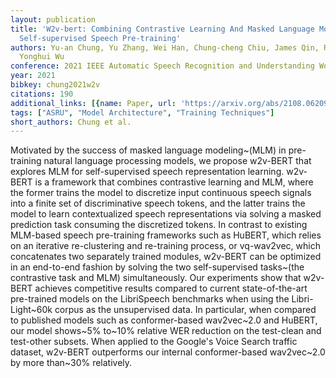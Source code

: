 ```yaml
---
layout: publication
title: 'W2v-bert: Combining Contrastive Learning And Masked Language Modeling For
  Self-supervised Speech Pre-training'
authors: Yu-an Chung, Yu Zhang, Wei Han, Chung-cheng Chiu, James Qin, Ruoming Pang,
  Yonghui Wu
conference: 2021 IEEE Automatic Speech Recognition and Understanding Workshop (ASRU)
year: 2021
bibkey: chung2021w2v
citations: 190
additional_links: [{name: Paper, url: 'https://arxiv.org/abs/2108.06209'}]
tags: ["ASRU", "Model Architecture", "Training Techniques"]
short_authors: Chung et al.
---
```

Motivated by the success of masked language modeling~(MLM) in pre-training
natural language processing models, we propose w2v-BERT that explores MLM for
self-supervised speech representation learning. w2v-BERT is a framework that
combines contrastive learning and MLM, where the former trains the model to
discretize input continuous speech signals into a finite set of discriminative
speech tokens, and the latter trains the model to learn contextualized speech
representations via solving a masked prediction task consuming the discretized
tokens. In contrast to existing MLM-based speech pre-training frameworks such
as HuBERT, which relies on an iterative re-clustering and re-training process,
or vq-wav2vec, which concatenates two separately trained modules, w2v-BERT can
be optimized in an end-to-end fashion by solving the two self-supervised
tasks~(the contrastive task and MLM) simultaneously. Our experiments show that
w2v-BERT achieves competitive results compared to current state-of-the-art
pre-trained models on the LibriSpeech benchmarks when using the Libri-Light~60k
corpus as the unsupervised data. In particular, when compared to published
models such as conformer-based wav2vec~2.0 and HuBERT, our model shows~5%
to~10% relative WER reduction on the test-clean and test-other subsets. When
applied to the Google's Voice Search traffic dataset, w2v-BERT outperforms our
internal conformer-based wav2vec~2.0 by more than~30% relatively.